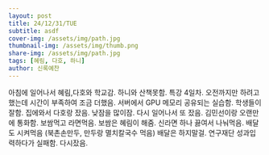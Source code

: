 ```yaml
---
layout: post
title: 24/12/31/TUE
subtitle: asdf
cover-img: /assets/img/path.jpg
thumbnail-img: /assets/img/thumb.png
share-img: /assets/img/path.jpg
tags: [혜림, 다호, 하니]
author: 신록예찬
---
```


아침에 일어나서 혜림,다호와 학교감.
하니와 산책못함. 
특강 4일차.
오전까지만 하려고 했는데 시간이 부족하여 조금 더했음.
서버에서 GPU 메모리 공유되는 실습함. 
학생들이 잘함. 
집에와서 다호랑 잤음. 
낮잠을 많이잠. 
다시 일어나서 또 잤음.
김민선이랑 오랜만에 통화함. 
보쌈먹고 라면먹음. 보쌈은 혜림이 해줌. 신라면 하나 끓여서 나눠먹음. 배달도 시켜먹음 (북촌손만두, 만두랑 멸치칼국수 먹음)
배달은 하지말걸.
연구재단 성과입력하다가 실패함. 
다시잤음. 